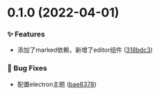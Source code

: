 # 0.1.0 (2022-04-01)


### ✨ Features

* 添加了marked依赖，新增了editor组件 ([318bdc3](https://github.com/aclerk/aclerk/commit/318bdc3))


### 🐛 Bug Fixes

* 配置electron主题 ([bae8378](https://github.com/aclerk/aclerk/commit/bae8378))



